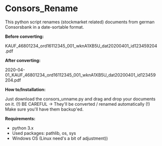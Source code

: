 # Consors_Rename
This python script renames (stockmarket related) documents from german Consorsbank in a date-sortable format.


**Before converting:**

KAUF_46801234_ord16112345_001_wknA1XB5U_dat20200401_id123459204.pdf


**After converting:**

2020-04-01_KAUF_46801234_ord16112345_001_wknA1XB5U_dat20200401_id123459204.pdf


**How to/Installation:** 

Just download the consors_unname.py and drag and drop your documents on it. 
(!) BE CAREFUL -> They'll be converted / renamed automatically (!)
Make sure you'll have them backup'ed. 

**Requirements:**
- python 3.x
- Used packages: pathlib, os, sys
- Windows OS (Linux need's a bit of adjustment))
